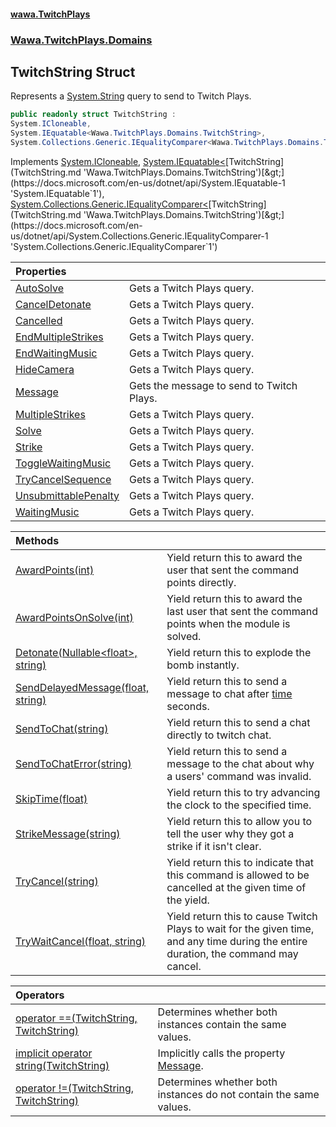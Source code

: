 #### [wawa.TwitchPlays](index.md 'index')
### [Wawa.TwitchPlays.Domains](Wawa.TwitchPlays.Domains.md 'Wawa.TwitchPlays.Domains')

## TwitchString Struct

Represents a [System.String](https://docs.microsoft.com/en-us/dotnet/api/System.String 'System.String') query to send to Twitch Plays.

```csharp
public readonly struct TwitchString :
System.ICloneable,
System.IEquatable<Wawa.TwitchPlays.Domains.TwitchString>,
System.Collections.Generic.IEqualityComparer<Wawa.TwitchPlays.Domains.TwitchString>
```

Implements [System.ICloneable](https://docs.microsoft.com/en-us/dotnet/api/System.ICloneable 'System.ICloneable'), [System.IEquatable&lt;](https://docs.microsoft.com/en-us/dotnet/api/System.IEquatable-1 'System.IEquatable`1')[TwitchString](TwitchString.md 'Wawa.TwitchPlays.Domains.TwitchString')[&gt;](https://docs.microsoft.com/en-us/dotnet/api/System.IEquatable-1 'System.IEquatable`1'), [System.Collections.Generic.IEqualityComparer&lt;](https://docs.microsoft.com/en-us/dotnet/api/System.Collections.Generic.IEqualityComparer-1 'System.Collections.Generic.IEqualityComparer`1')[TwitchString](TwitchString.md 'Wawa.TwitchPlays.Domains.TwitchString')[&gt;](https://docs.microsoft.com/en-us/dotnet/api/System.Collections.Generic.IEqualityComparer-1 'System.Collections.Generic.IEqualityComparer`1')

| Properties | |
| :--- | :--- |
| [AutoSolve](TwitchString.AutoSolve.md 'Wawa.TwitchPlays.Domains.TwitchString.AutoSolve') | Gets a Twitch Plays query. |
| [CancelDetonate](TwitchString.CancelDetonate.md 'Wawa.TwitchPlays.Domains.TwitchString.CancelDetonate') | Gets a Twitch Plays query. |
| [Cancelled](TwitchString.Cancelled.md 'Wawa.TwitchPlays.Domains.TwitchString.Cancelled') | Gets a Twitch Plays query. |
| [EndMultipleStrikes](TwitchString.EndMultipleStrikes.md 'Wawa.TwitchPlays.Domains.TwitchString.EndMultipleStrikes') | Gets a Twitch Plays query. |
| [EndWaitingMusic](TwitchString.EndWaitingMusic.md 'Wawa.TwitchPlays.Domains.TwitchString.EndWaitingMusic') | Gets a Twitch Plays query. |
| [HideCamera](TwitchString.HideCamera.md 'Wawa.TwitchPlays.Domains.TwitchString.HideCamera') | Gets a Twitch Plays query. |
| [Message](TwitchString.Message.md 'Wawa.TwitchPlays.Domains.TwitchString.Message') | Gets the message to send to Twitch Plays. |
| [MultipleStrikes](TwitchString.MultipleStrikes.md 'Wawa.TwitchPlays.Domains.TwitchString.MultipleStrikes') | Gets a Twitch Plays query. |
| [Solve](TwitchString.Solve.md 'Wawa.TwitchPlays.Domains.TwitchString.Solve') | Gets a Twitch Plays query. |
| [Strike](TwitchString.Strike.md 'Wawa.TwitchPlays.Domains.TwitchString.Strike') | Gets a Twitch Plays query. |
| [ToggleWaitingMusic](TwitchString.ToggleWaitingMusic.md 'Wawa.TwitchPlays.Domains.TwitchString.ToggleWaitingMusic') | Gets a Twitch Plays query. |
| [TryCancelSequence](TwitchString.TryCancelSequence.md 'Wawa.TwitchPlays.Domains.TwitchString.TryCancelSequence') | Gets a Twitch Plays query. |
| [UnsubmittablePenalty](TwitchString.UnsubmittablePenalty.md 'Wawa.TwitchPlays.Domains.TwitchString.UnsubmittablePenalty') | Gets a Twitch Plays query. |
| [WaitingMusic](TwitchString.WaitingMusic.md 'Wawa.TwitchPlays.Domains.TwitchString.WaitingMusic') | Gets a Twitch Plays query. |

| Methods | |
| :--- | :--- |
| [AwardPoints(int)](TwitchString.AwardPoints.KoxZ+hopxLUyNGBvKHHVkQ.md 'Wawa.TwitchPlays.Domains.TwitchString.AwardPoints(int)') | Yield return this to award the user that sent the command points directly. |
| [AwardPointsOnSolve(int)](TwitchString.AwardPointsOnSolve.XCxr7+5Z8BKsXYAbYOCEtw.md 'Wawa.TwitchPlays.Domains.TwitchString.AwardPointsOnSolve(int)') | Yield return this to award the last user that sent the command points when the module is solved. |
| [Detonate(Nullable&lt;float&gt;, string)](TwitchString.Detonate.1ObPTPDuDAa4Z+va1SlnAg.md 'Wawa.TwitchPlays.Domains.TwitchString.Detonate(System.Nullable<float>, string)') | Yield return this to explode the bomb instantly. |
| [SendDelayedMessage(float, string)](TwitchString.SendDelayedMessage.6r7ikzgBG+pL0rTCk2TW5A.md 'Wawa.TwitchPlays.Domains.TwitchString.SendDelayedMessage(float, string)') | Yield return this to send a message to chat after [time](TwitchString.SendDelayedMessage.6r7ikzgBG+pL0rTCk2TW5A.md#Wawa.TwitchPlays.Domains.TwitchString.SendDelayedMessage(float,string).time 'Wawa.TwitchPlays.Domains.TwitchString.SendDelayedMessage(float, string).time') seconds. |
| [SendToChat(string)](TwitchString.SendToChat.Vp80OboTOgMkw8fnx3l9Ng.md 'Wawa.TwitchPlays.Domains.TwitchString.SendToChat(string)') | Yield return this to send a chat directly to twitch chat. |
| [SendToChatError(string)](TwitchString.SendToChatError.PcP8oJqCsJTXlkBD+1qo3g.md 'Wawa.TwitchPlays.Domains.TwitchString.SendToChatError(string)') | Yield return this to send a message to the chat about why a users' command was invalid. |
| [SkipTime(float)](TwitchString.SkipTime.YYMgUKbC+qoFVGETNyV1CQ.md 'Wawa.TwitchPlays.Domains.TwitchString.SkipTime(float)') | Yield return this to try advancing the clock to the specified time. |
| [StrikeMessage(string)](TwitchString.StrikeMessage.EOAX0iaqmBEW4226IhkzWQ.md 'Wawa.TwitchPlays.Domains.TwitchString.StrikeMessage(string)') | Yield return this to allow you to tell the user why they got a strike if it isn't clear. |
| [TryCancel(string)](TwitchString.TryCancel.rfKdgSpSqRqmo8+p63xTAw.md 'Wawa.TwitchPlays.Domains.TwitchString.TryCancel(string)') | Yield return this to indicate that this command is allowed to be cancelled at the given time of the yield. |
| [TryWaitCancel(float, string)](TwitchString.TryWaitCancel.Rst76MmaG57N2/j6BidZ5g.md 'Wawa.TwitchPlays.Domains.TwitchString.TryWaitCancel(float, string)') | Yield return this to cause Twitch Plays to wait for the given time,<br/>and any time during the entire duration, the command may cancel. |

| Operators | |
| :--- | :--- |
| [operator ==(TwitchString, TwitchString)](TwitchString.op_Equality.xxhuey2EOcrnZYaVqXJ1Og.md 'Wawa.TwitchPlays.Domains.TwitchString.op_Equality(Wawa.TwitchPlays.Domains.TwitchString, Wawa.TwitchPlays.Domains.TwitchString)') | Determines whether both instances contain the same values. |
| [implicit operator string(TwitchString)](TwitchString.op_Implicit.fm/ZHqldZBnasZK030pW1g.md 'Wawa.TwitchPlays.Domains.TwitchString.op_Implicit string(Wawa.TwitchPlays.Domains.TwitchString)') | Implicitly calls the property [Message](TwitchString.Message.md 'Wawa.TwitchPlays.Domains.TwitchString.Message'). |
| [operator !=(TwitchString, TwitchString)](TwitchString.op_Inequality.GezJhFABAhvdEMzpTHO6hw.md 'Wawa.TwitchPlays.Domains.TwitchString.op_Inequality(Wawa.TwitchPlays.Domains.TwitchString, Wawa.TwitchPlays.Domains.TwitchString)') | Determines whether both instances do not contain the same values. |
